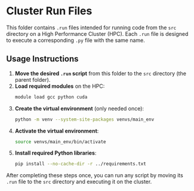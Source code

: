 # Cluster Run Files

This folder contains `.run` files intended for running code from the `src` directory on a High Performance Cluster (HPC). Each `.run` file is designed to execute a corresponding `.py` file with the same name.

## Usage Instructions

1. **Move the desired `.run` script** from this folder to the `src` directory (the parent folder).
2. **Load required modules** on the HPC:
    ```bash
    module load gcc python cuda
    ```
3. **Create the virtual environment** (only needed once):
    ```bash
    python -m venv --system-site-packages venvs/main_env
    ```
4. **Activate the virtual environment**:
    ```bash
    source venvs/main_env/bin/activate
    ```
5. **Install required Python libraries**:
    ```bash
    pip install --no-cache-dir -r ../requirements.txt
    ```

After completing these steps once, you can run any script by moving its `.run` file to the `src` directory and executing it on the cluster.
